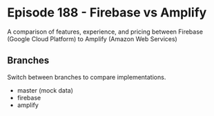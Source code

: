 # Episode 188 - Firebase vs Amplify

A comparison of features, experience, and pricing between Firebase (Google Cloud Platform) to Amplify (Amazon Web Services)

## Branches

Switch between branches to compare implementations. 

- master (mock data)
- firebase
- amplify
